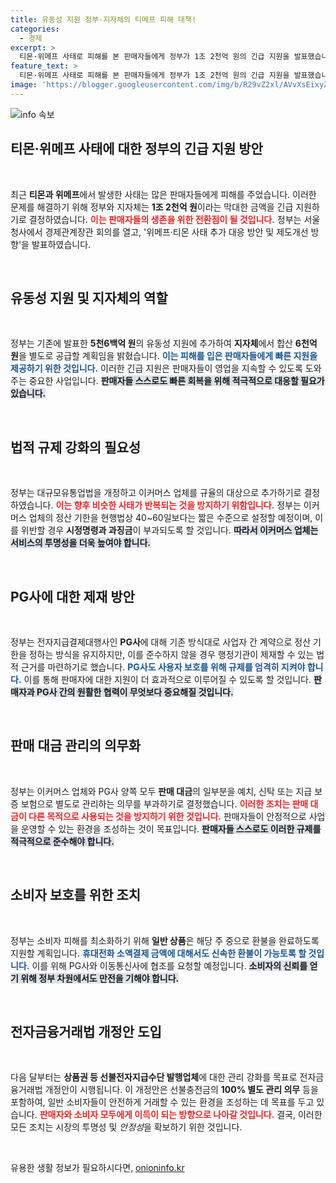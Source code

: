 ```yaml
---
title: 유동성 지원 정부·지자체의 티메프 피해 대책!
categories:
  - 경제
excerpt: >
  티몬·위메프 사태로 피해를 본 판매자들에게 정부가 1조 2천억 원의 긴급 지원을 발표했습니다. 이커머스 규제를 강화하고, 신속한 환불 조치를 통해 소비자 보호를 향상시키겠다는 의지를 드러냈습니다.
feature_text: >
  티몬·위메프 사태로 피해를 본 판매자들에게 정부가 1조 2천억 원의 긴급 지원을 발표했습니다. 이커머스 규제를 강화하고, 신속한 환불 조치를 통해 소비자 보호를 향상시키겠다는 의지를 드러냈습니다.
image: 'https://blogger.googleusercontent.com/img/b/R29vZ2xl/AVvXsEixyZcFfHzMRdzZMjFBmAUKJYCLCGyLL1o632UiGVXcaFdKo_bkvkuCioo0uUKlGfBVcT3P84aROyZIXSBEx3Aw5nCQ3pTgDom1WDC4m8eifvWiAmWEEVb4x6G_l8C0QH225ldMjyaFvpxGEBGNO37VmDTDMHGhJPq73UglMfDca1-0aw/s1600/blogspot.png'
---
```


<p><img src="https://blogger.googleusercontent.com/img/b/R29vZ2xl/AVvXsEixyZcFfHzMRdzZMjFBmAUKJYCLCGyLL1o632UiGVXcaFdKo_bkvkuCioo0uUKlGfBVcT3P84aROyZIXSBEx3Aw5nCQ3pTgDom1WDC4m8eifvWiAmWEEVb4x6G_l8C0QH225ldMjyaFvpxGEBGNO37VmDTDMHGhJPq73UglMfDca1-0aw/s1600/blogspot.png" alt="info 속보" /></p>

<h2 data-ke-size="size26">티몬·위메프 사태에 대한 정부의 긴급 지원 방안</h2>

<p data-ke-size="size16">&nbsp;</p>

<p>최근 <strong>티몬과 위메프</strong>에서 발생한 사태는 많은 판매자들에게 피해를 주었습니다. 이러한 문제를 해결하기 위해 정부와 지자체는 <strong>1조 2천억 원</strong>이라는 막대한 금액을 긴급 지원하기로 결정하였습니다. <b><span style="color: #ee2323;">이는 판매자들의 생존을 위한 전환점이 될 것입니다.</span></b> 정부는 서울 청사에서 경제관계장관 회의를 열고, '위메프·티몬 사태 추가 대응 방안 및 제도개선 방향'을 발표하였습니다. </p>

<p data-ke-size="size16">&nbsp;</p>

<h2 data-ke-size="size26">유동성 지원 및 지자체의 역할</h2>

<p data-ke-size="size16">&nbsp;</p>

<p>정부는 기존에 발표한 <strong>5천6백억 원</strong>의 유동성 지원에 추가하여 <strong>지자체</strong>에서 합산 <strong>6천억 원</strong>을 별도로 공급할 계획임을 밝혔습니다. <b><span style="color: #1a5490;">이는 피해를 입은 판매자들에게 빠른 지원을 제공하기 위한 것입니다.</span></b> 이러한 긴급 지원은 판매자들이 영업을 지속할 수 있도록 도와주는 중요한 사업입니다. <b><span style="background-color: #21538527;">판매자들 스스로도 빠른 회복을 위해 적극적으로 대응할 필요가 있습니다.</span></b></p>

<p data-ke-size="size16">&nbsp;</p>

<h2 data-ke-size="size26">법적 규제 강화의 필요성</h2>

<p data-ke-size="size16">&nbsp;</p>

<p>정부는 대규모유통업법을 개정하고 이커머스 업체를 규율의 대상으로 추가하기로 결정하였습니다. <b><span style="color: #ee2323;">이는 향후 비슷한 사태가 반복되는 것을 방지하기 위함입니다.</span></b> 정부는 이커머스 업체의 정산 기한을 현행법상 40~60일보다는 짧은 수준으로 설정할 예정이며, 이를 위반할 경우 <strong>시정명령과 과징금</strong>이 부과되도록 할 것입니다. <b><span style="background-color: #21538527;">따라서 이커머스 업체는 서비스의 투명성을 더욱 높여야 합니다.</span></b></p>

<p data-ke-size="size16">&nbsp;</p>

<h2 data-ke-size="size26">PG사에 대한 제재 방안</h2>

<p data-ke-size="size16">&nbsp;</p>

<p>정부는 전자지급결제대행사인 <strong>PG사</strong>에 대해 기존 방식대로 사업자 간 계약으로 정산 기한을 정하는 방식을 유지하지만, 이를 준수하지 않을 경우 행정기관이 제재할 수 있는 법적 근거를 마련하기로 했습니다. <b><span style="color: #1a5490;">PG사도 사용자 보호를 위해 규제를 엄격히 지켜야 합니다.</span></b> 이를 통해 판매자에 대한 지원이 더 효과적으로 이루어질 수 있도록 할 것입니다. <b><span style="background-color: #21538527;">판매자과 PG사 간의 원활한 협력이 무엇보다 중요해질 것입니다.</span></b></p>

<p data-ke-size="size16">&nbsp;</p>

<h2 data-ke-size="size26">판매 대금 관리의 의무화</h2>

<p data-ke-size="size16">&nbsp;</p>

<p>정부는 이커머스 업체와 PG사 양쪽 모두 <strong>판매 대금</strong>의 일부분을 예치, 신탁 또는 지급 보증 보험으로 별도로 관리하는 의무를 부과하기로 결정했습니다. <b><span style="color: #ee2323;">이러한 조치는 판매 대금이 다른 목적으로 사용되는 것을 방지하기 위한 것입니다.</span></b> 판매자들이 안정적으로 사업을 운영할 수 있는 환경을 조성하는 것이 목표입니다. <b><span style="background-color: #21538527;">판매자들 스스로도 이러한 규제를 적극적으로 준수해야 합니다.</span></b></p>

<p data-ke-size="size16">&nbsp;</p>

<h2 data-ke-size="size26">소비자 보호를 위한 조치</h2>

<p data-ke-size="size16">&nbsp;</p>

<p>정부는 소비자 피해를 최소화하기 위해 <strong>일반 상품</strong>은 해당 주 중으로 환불을 완료하도록 지원할 계획입니다. <b><span style="color: #1a5490;">휴대전화 소액결제 금액에 대해서도 신속한 환불이 가능토록 할 것입니다.</span></b> 이를 위해 PG사와 이동통신사에 협조를 요청할 예정입니다. <b><span style="background-color: #21538527;">소비자의 신뢰를 얻기 위해 정부 차원에서도 만전을 기해야 합니다.</span></b></p>

<p data-ke-size="size16">&nbsp;</p>

<h2 data-ke-size="size26">전자금융거래법 개정안 도입</h2>

<p data-ke-size="size16">&nbsp;</p>

<p>다음 달부터는 <strong>상품권 등 선불전자지급수단 발행업체</strong>에 대한 관리 강화를 목표로 전자금융거래법 개정안이 시행됩니다. 이 개정안은 선불충전금의 <strong>100% 별도 관리 의무</strong> 등을 포함하여, 일반 소비자들이 안전하게 거래할 수 있는 환경을 조성하는 데 목표를 두고 있습니다. <b><span style="color: #ee2323;">판매자와 소비자 모두에게 이득이 되는 방향으로 나아갈 것입니다.</span></b> 결국, 이러한 모든 조치는 시장의 투명성 및 <em>안정성</em>을 확보하기 위한 것입니다. </p>

<p data-ke-size="size16">&nbsp;</p>
유용한 생활 정보가 필요하시다면, <a href="https://onioninfo.kr" rel="dofollow">onioninfo.kr</a>


